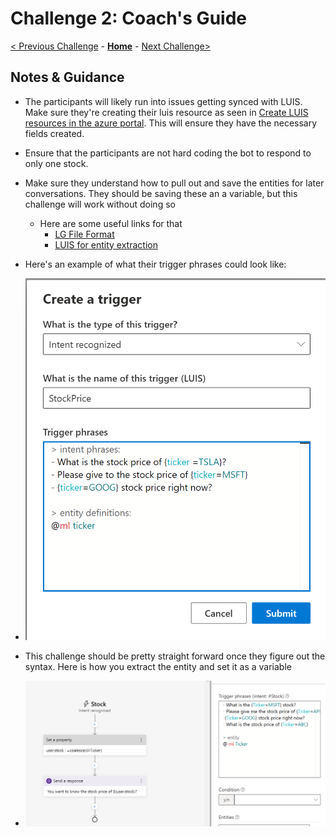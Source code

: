 # Challenge 2: Coach's Guide

[< Previous Challenge](./Solution-1.md) - **[Home](../readme.md)** - [Next Challenge>](./Solution-3.md)

## Notes & Guidance
- The participants will likely run into issues getting synced with LUIS. Make sure they're creating their luis resource as seen in [Create LUIS resources in the azure portal](https://docs.microsoft.com/en-us/azure/cognitive-services/luis/luis-how-to-azure-subscription#create-luis-resources-in-the-azure-portal). This will ensure they have the necessary fields created. 
- Ensure that the participants are not hard coding the bot to respond to only one stock.
- Make sure they understand how to pull out and save the entities for later conversations. They should be saving these an a variable, but this challenge will work without doing so
  - Here are some useful links for that
    - [LG File Format](https://docs.microsoft.com/en-us/azure/bot-service/file-format/bot-builder-lg-file-format?view=azure-bot-service-4.0#entities)
    - [LUIS for entity extraction](https://docs.microsoft.com/en-us/composer/how-to-define-intent-entity#luis-for-entity-extraction)


- Here's an example of what their trigger phrases could look like:
- ![Trigger](./images/LUIStrigger.png)


- This challenge should be pretty straight forward once they figure out the syntax. Here is how you extract the entity and set it as a variable
- ![LuisSyntax](./images/LUISEntitySyntax.png)
